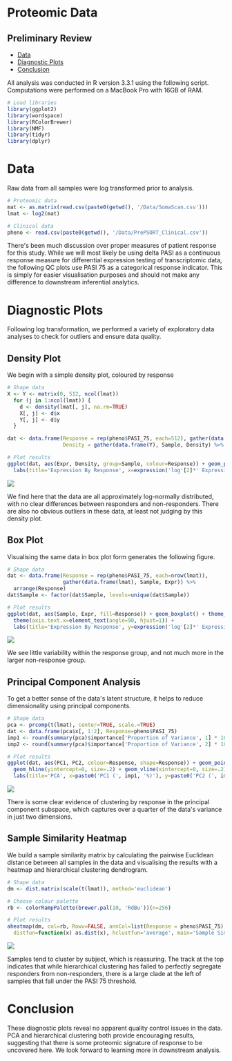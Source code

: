 Proteomic Data 
==============
Preliminary Review
------------------

-   [Data](#data)
-   [Diagnostic Plots](#diagnostic-plots)
-   [Conclusion](#conclusion)

All analysis was conducted in R version 3.3.1 using the following script. Computations were performed on a MacBook Pro with 16GB of RAM.

``` r
# Load libraries
library(ggplot2)
library(wordspace)
library(RColorBrewer)
library(NMF)
library(tidyr)
library(dplyr)
```

Data
====

Raw data from all samples were log transformed prior to analysis.

``` r
# Proteomic data
mat <- as.matrix(read.csv(paste0(getwd(), '/Data/SomaScan.csv')))
lmat <- log2(mat)

# Clinical data
pheno <- read.csv(paste0(getwd(), '/Data/PrePSORT_Clinical.csv'))
```

There's been much discussion over proper measures of patient response for this study. While we will most likely be using delta PASI as a continuous response measure for differential expression testing of transcriptomic data, the following QC plots use PASI 75 as a categorical response indicator. This is simply for easier visualisation purposes and should not make any difference to downstream inferential analytics.

Diagnostic Plots
================

Following log transformation, we performed a variety of exploratory data analyses to check for outliers and ensure data quality.

Density Plot
------------

We begin with a simple density plot, coloured by response

``` r
# Shape data
X <- Y <- matrix(0, 512, ncol(lmat))
  for (j in 1:ncol(lmat)) {
    d <- density(lmat[, j], na.rm=TRUE)
    X[, j] <- d$x
    Y[, j] <- d$y
  }

dat <- data.frame(Response = rep(pheno$PASI_75, each=512), gather(data.frame(X), Sample, Expr),
                  Density = gather(data.frame(Y), Sample, Density) %>% select(Density))

# Plot results
ggplot(dat, aes(Expr, Density, group=Sample, colour=Response)) + geom_path() + theme_bw() +
  labs(title='Expression By Response', x=expression('log'[2]*' Expression'))
```

<p align='center'>
<img src="Proteomics_EDA_files/figure-markdown_github/dens-1.png" style="display: block; margin: auto;" />
</p>

We find here that the data are all approximately log-normally distributed, with no clear differences between responders and non-responders. There are also no obvious outliers in these data, at least not judging by this density plot.

Box Plot
--------

Visualising the same data in box plot form generates the following figure.

``` r
# Shape data
dat <- data.frame(Response = rep(pheno$PASI_75, each=nrow(lmat)),
                  gather(data.frame(lmat), Sample, Expr)) %>%
  arrange(Response)
dat$Sample <- factor(dat$Sample, levels=unique(dat$Sample))

# Plot results
ggplot(dat, aes(Sample, Expr, fill=Response)) + geom_boxplot() + theme_bw() +
  theme(axis.text.x=element_text(angle=90, hjust=1)) +
  labs(title='Expression By Response', y=expression('log'[2]*' Expression'))
```

<p align='center'>
<img src="Proteomics_EDA_files/figure-markdown_github/box-1.png" style="display: block; margin: auto;" />
</p>

We see little variability within the response group, and not much more in the larger non-response group.

Principal Component Analysis
----------------------------

To get a better sense of the data's latent structure, it helps to reduce dimensionality using principal components.

``` r
# Shape data
pca <- prcomp(t(lmat), center=TRUE, scale.=TRUE)
dat <- data.frame(pca$x[, 1:2], Response=pheno$PASI_75)
imp1 <- round(summary(pca)$importance['Proportion of Variance', 1] * 100, 2)
imp2 <- round(summary(pca)$importance['Proportion of Variance', 2] * 100, 2)

# Plot results
ggplot(dat, aes(PC1, PC2, colour=Response, shape=Response)) + geom_point() + 
  geom_hline(yintercept=0, size=.2) + geom_vline(xintercept=0, size=.2) + theme_bw() + 
  labs(title='PCA', x=paste0('PC1 (', imp1, '%)'), y=paste0('PC2 (', imp2, '%)'))
```

<p align='center'>
<img src="Proteomics_EDA_files/figure-markdown_github/pca-1.png" style="display: block; margin: auto;" />
</p>

There is some clear evidence of clustering by response in the principal component subspace, which captures over a quarter of the data's variance in just two dimensions.

Sample Similarity Heatmap
-------------------------

We build a sample similarity matrix by calculating the pairwise Euclidean distance between all samples in the data and visualising the results with a heatmap and hierarchical clustering dendrogram.

``` r
# Shape data
dm <- dist.matrix(scale(t(lmat)), method='euclidean')

# Choose colour palette
rb <- colorRampPalette(brewer.pal(10, 'RdBu'))(n=256)

# Plot results
aheatmap(dm, col=rb, Rowv=FALSE, annCol=list(Response = pheno$PASI_75), 
  distfun=function(x) as.dist(x), hclustfun='average', main='Sample Similarity Matrix')
```

<p align='center'>
<img src="Proteomics_EDA_files/figure-markdown_github/samplesim-1.png" style="display: block; margin: auto;" />
</p>

Samples tend to cluster by subject, which is reassuring. The track at the top indicates that while hierarchical clustering has failed to perfectly segregate responders from non-responders, there is a large clade at the left of samples that fall under the PASI 75 threshold.

Conclusion
==========

These diagnostic plots reveal no apparent quality control issues in the data. PCA and hierarchical clustering both provide encouraging results, suggesting that there is some proteomic signature of response to be uncovered here. We look forward to learning more in downstream analysis.
